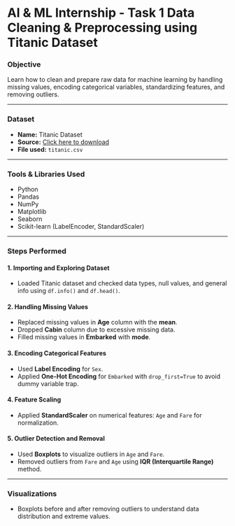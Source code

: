# AI & ML Internship - Task 1 Data Cleaning & Preprocessing using Titanic Dataset

### Objective
Learn how to clean and prepare raw data for machine learning by handling missing values, encoding categorical variables, standardizing features, and removing outliers.

---

### Dataset
- **Name:** Titanic Dataset
- **Source:** [Click here to download](https://www.kaggle.com/datasets/brendan45774/titanic)
- **File used:** `titanic.csv`

---

###  Tools & Libraries Used
- Python
- Pandas
- NumPy
- Matplotlib
- Seaborn
- Scikit-learn (LabelEncoder, StandardScaler)

---

###  Steps Performed

#### 1. Importing and Exploring Dataset
- Loaded Titanic dataset and checked data types, null values, and general info using `df.info()` and `df.head()`.

#### 2. Handling Missing Values
- Replaced missing values in **Age** column with the **mean**.
- Dropped **Cabin** column due to excessive missing data.
- Filled missing values in **Embarked** with **mode**.

#### 3. Encoding Categorical Features
- Used **Label Encoding** for `Sex`.
- Applied **One-Hot Encoding** for `Embarked` with `drop_first=True` to avoid dummy variable trap.

#### 4. Feature Scaling
- Applied **StandardScaler** on numerical features: `Age` and `Fare` for normalization.

#### 5. Outlier Detection and Removal
- Used **Boxplots** to visualize outliers in `Age` and `Fare`.
- Removed outliers from `Fare` and `Age` using **IQR (Interquartile Range)** method.

---

###  Visualizations
- Boxplots before and after removing outliers to understand data distribution and extreme values.

